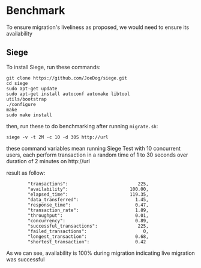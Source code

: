 # Benchmark

To ensure migration's liveliness as proposed, we would need to ensure its availability

## Siege

To install Siege, run these commands:

```shell
git clone https://github.com/JoeDog/siege.git
cd siege
sudo apt-get update
sudo apt-get install autoconf automake libtool
utils/bootstrap
./configure
make
sudo make install
```

then, run these to do benchmarking after running `migrate.sh`:

```shell
siege -v -t 2M -c 10 -d 30S http://url
```

these command variables mean running Siege Test with 10 concurrent users, each perform transaction in a random time of 1 to 30 seconds over duration of 2 minutes on http://url

result as follow:

```shell
        "transactions":                          225,
        "availability":                       100.00,
        "elapsed_time":                       119.35,
        "data_transferred":                     1.45,
        "response_time":                        0.47,
        "transaction_rate":                     1.89,
        "throughput":                           0.01,
        "concurrency":                          0.89,
        "successful_transactions":               225,
        "failed_transactions":                     0,
        "longest_transaction":                  0.68,
        "shortest_transaction":                 0.42
```

As we can see, availability is 100% during migration indicating live migration was successful
